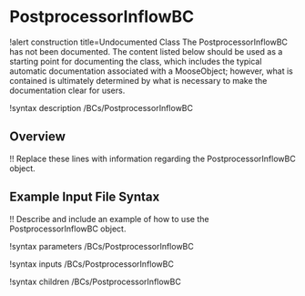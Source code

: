 # PostprocessorInflowBC

!alert construction title=Undocumented Class
The PostprocessorInflowBC has not been documented. The content listed below should be used as a starting point for
documenting the class, which includes the typical automatic documentation associated with a
MooseObject; however, what is contained is ultimately determined by what is necessary to make the
documentation clear for users.

!syntax description /BCs/PostprocessorInflowBC

## Overview

!! Replace these lines with information regarding the PostprocessorInflowBC object.

## Example Input File Syntax

!! Describe and include an example of how to use the PostprocessorInflowBC object.

!syntax parameters /BCs/PostprocessorInflowBC

!syntax inputs /BCs/PostprocessorInflowBC

!syntax children /BCs/PostprocessorInflowBC
